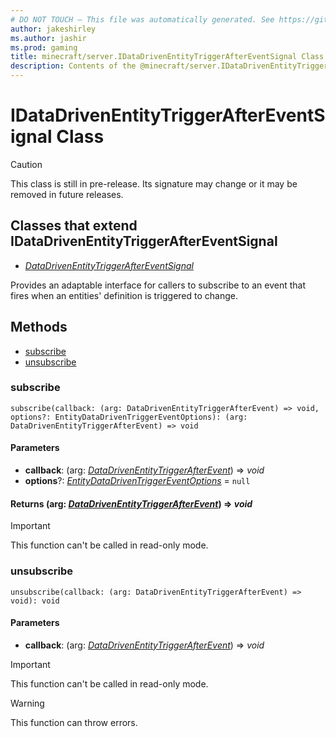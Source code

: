 ```yaml
---
# DO NOT TOUCH — This file was automatically generated. See https://github.com/mojang/minecraftapidocsgenerator to modify descriptions, examples, etc.
author: jakeshirley
ms.author: jashir
ms.prod: gaming
title: minecraft/server.IDataDrivenEntityTriggerAfterEventSignal Class
description: Contents of the @minecraft/server.IDataDrivenEntityTriggerAfterEventSignal class.
---
```

# IDataDrivenEntityTriggerAfterEventSignal Class

> [!CAUTION]
> This class is still in pre-release.  Its signature may change or it may be removed in future releases.

## Classes that extend IDataDrivenEntityTriggerAfterEventSignal
- [*DataDrivenEntityTriggerAfterEventSignal*](DataDrivenEntityTriggerAfterEventSignal.md)

Provides an adaptable interface for callers to subscribe to an event that fires when an entities' definition is triggered to change.

## Methods
- [subscribe](#subscribe)
- [unsubscribe](#unsubscribe)

### **subscribe**
`
subscribe(callback: (arg: DataDrivenEntityTriggerAfterEvent) => void, options?: EntityDataDrivenTriggerEventOptions): (arg: DataDrivenEntityTriggerAfterEvent) => void
`

#### **Parameters**
- **callback**: (arg: [*DataDrivenEntityTriggerAfterEvent*](DataDrivenEntityTriggerAfterEvent.md)) => *void*
- **options**?: [*EntityDataDrivenTriggerEventOptions*](EntityDataDrivenTriggerEventOptions.md) = `null`

#### **Returns** (arg: [*DataDrivenEntityTriggerAfterEvent*](DataDrivenEntityTriggerAfterEvent.md)) => *void*

> [!IMPORTANT]
> This function can't be called in read-only mode.

### **unsubscribe**
`
unsubscribe(callback: (arg: DataDrivenEntityTriggerAfterEvent) => void): void
`

#### **Parameters**
- **callback**: (arg: [*DataDrivenEntityTriggerAfterEvent*](DataDrivenEntityTriggerAfterEvent.md)) => *void*

> [!IMPORTANT]
> This function can't be called in read-only mode.

> [!WARNING]
> This function can throw errors.
